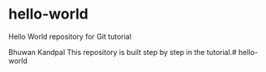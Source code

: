 # hello-world
Hello World repository for Git tutorial

Bhuwan Kandpal
This repository is built step by step in the tutorial.# hello-world
